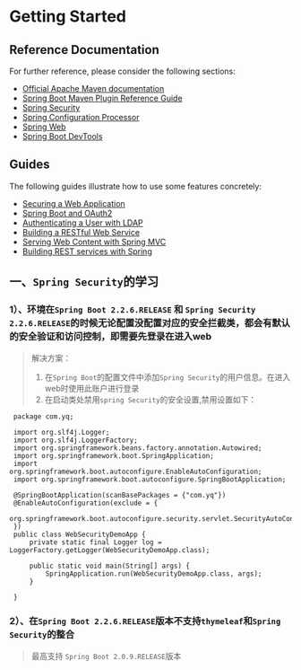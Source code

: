 # Getting Started

## Reference Documentation
For further reference, please consider the following sections:

* [Official Apache Maven documentation](https://maven.apache.org/guides/index.html)
* [Spring Boot Maven Plugin Reference Guide](https://docs.spring.io/spring-boot/docs/2.2.6.RELEASE/maven-plugin/)
* [Spring Security](https://docs.spring.io/spring-boot/docs/2.2.6.RELEASE/reference/htmlsingle/#boot-features-security)
* [Spring Configuration Processor](https://docs.spring.io/spring-boot/docs/2.2.6.RELEASE/reference/htmlsingle/#configuration-metadata-annotation-processor)
* [Spring Web](https://docs.spring.io/spring-boot/docs/2.2.6.RELEASE/reference/htmlsingle/#boot-features-developing-web-applications)
* [Spring Boot DevTools](https://docs.spring.io/spring-boot/docs/2.2.6.RELEASE/reference/htmlsingle/#using-boot-devtools)

## Guides
The following guides illustrate how to use some features concretely:

* [Securing a Web Application](https://spring.io/guides/gs/securing-web/)
* [Spring Boot and OAuth2](https://spring.io/guides/tutorials/spring-boot-oauth2/)
* [Authenticating a User with LDAP](https://spring.io/guides/gs/authenticating-ldap/)
* [Building a RESTful Web Service](https://spring.io/guides/gs/rest-service/)
* [Serving Web Content with Spring MVC](https://spring.io/guides/gs/serving-web-content/)
* [Building REST services with Spring](https://spring.io/guides/tutorials/bookmarks/)



## 一、`Spring Security`的学习

### 1）、环境在`Spring Boot 2.2.6.RELEASE` 和 `Spring Security 2.2.6.RELEASE`的时候无论配置没配置对应的安全拦截类，都会有默认的安全验证和访问控制，即需要先登录在进入web

> 解决方案：
>   1. 在`Spring Boot`的配置文件中添加`Spring Security`的用户信息。在进入web时使用此账户进行登录
>   2. 在启动类处禁用`spring Security`的安全设置,禁用设置如下：
```
 package com.yq;
 
 import org.slf4j.Logger;
 import org.slf4j.LoggerFactory;
 import org.springframework.beans.factory.annotation.Autowired;
 import org.springframework.boot.SpringApplication;
 import org.springframework.boot.autoconfigure.EnableAutoConfiguration;
 import org.springframework.boot.autoconfigure.SpringBootApplication;
 
 @SpringBootApplication(scanBasePackages = {"com.yq"})
 @EnableAutoConfiguration(exclude = {
 org.springframework.boot.autoconfigure.security.servlet.SecurityAutoConfiguration.class
 })
 public class WebSecurityDemoApp {
     private static final Logger log = LoggerFactory.getLogger(WebSecurityDemoApp.class);
 
     public static void main(String[] args) {
         SpringApplication.run(WebSecurityDemoApp.class, args);
     }
 
 }
```

### 2）、在`Spring Boot 2.2.6.RELEASE`版本不支持`thymeleaf`和`Spring Security`的整合
> 最高支持 `Spring Boot 2.0.9.RELEASE`版本

<!--角  色：<span sec:authentication="principal.getAuthorities()"></span>-->


